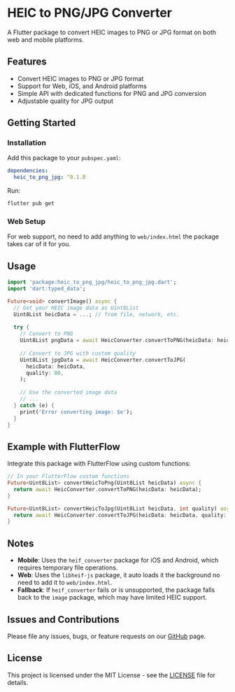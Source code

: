 # HEIC to PNG/JPG Converter

A Flutter package to convert HEIC images to PNG or JPG format on both web and mobile platforms.

## Features

- Convert HEIC images to PNG or JPG format
- Support for Web, iOS, and Android platforms
- Simple API with dedicated functions for PNG and JPG conversion
- Adjustable quality for JPG output

## Getting Started

### Installation

Add this package to your `pubspec.yaml`:

```yaml
dependencies:
  heic_to_png_jpg: ^0.1.0
```

Run:

```bash
flutter pub get
```

### Web Setup

For web support, no need to add anything to `web/index.html` the package takes car of it for you.

## Usage

```dart
import 'package:heic_to_png_jpg/heic_to_png_jpg.dart';
import 'dart:typed_data';

Future<void> convertImage() async {
  // Get your HEIC image data as Uint8List
  Uint8List heicData = ...; // from file, network, etc.
  
  try {
    // Convert to PNG
    Uint8List pngData = await HeicConverter.convertToPNG(heicData: heicData);
    
    // Convert to JPG with custom quality
    Uint8List jpgData = await HeicConverter.convertToJPG(
      heicData: heicData,
      quality: 80,
    );
    
    // Use the converted image data
    // ...
  } catch (e) {
    print('Error converting image: $e');
  }
}
```

## Example with FlutterFlow

Integrate this package with FlutterFlow using custom functions:

```dart
// In your FlutterFlow custom functions
Future<Uint8List> convertHeicToPng(Uint8List heicData) async {
  return await HeicConverter.convertToPNG(heicData: heicData);
}

Future<Uint8List> convertHeicToJpg(Uint8List heicData, int quality) async {
  return await HeicConverter.convertToJPG(heicData: heicData, quality: quality);
}
```

## Notes

- **Mobile**: Uses the `heif_converter` package for iOS and Android, which requires temporary file operations.
- **Web**: Uses the `libheif-js` package, it auto loads it the background no need to add it to `web/index.html`. 
- **Fallback**: If `heif_converter` fails or is unsupported, the package falls back to the `image` package, which may have limited HEIC support.

## Issues and Contributions

Please file any issues, bugs, or feature requests on our [GitHub](https://github.com/IbrahimElmourchidi/heic_to_png_jpg/tree/main) page.

## License

This project is licensed under the MIT License - see the [LICENSE](LICENSE) file for details.